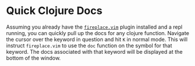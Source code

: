# Quick Clojure Docs

Assuming you already have the
[`fireplace.vim`](https://github.com/tpope/vim-fireplace) plugin installed
and a repl running, you can quickly pull up the docs for any clojure
function. Navigate the cursor over the keyword in question and hit `K` in
normal mode. This will instruct `fireplace.vim` to use the `doc` function on
the symbol for that keyword. The docs associated with that keyword will be
displayed at the bottom of the window.
